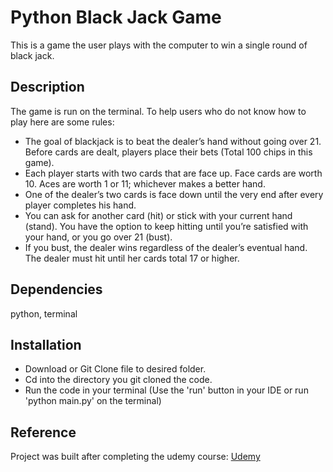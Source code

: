# Python Black Jack Game
This is a game the user plays with the computer to win a single round of black jack. 

## Description
The game is run on the terminal. To help users who do not know how to play here are some rules:
- The goal of blackjack is to beat the dealer’s hand without going over 21. Before cards are dealt, players place their bets (Total 100 chips in this game).
- Each player starts with two cards that are face up. Face cards are worth 10. Aces are worth 1 or 11; whichever makes a better hand.
- One of the dealer’s two cards is face down until the very end after every player completes his hand.
- You can ask for another card (hit) or stick with your current hand (stand). You have the option to keep hitting until you’re satisfied with your hand, or you go over 21 (bust).
- If you bust, the dealer wins regardless of the dealer’s eventual hand. The dealer must hit until her cards total 17 or higher.

## Dependencies
python, terminal

## Installation
* Download or Git Clone file to desired folder.
* Cd into the directory you git cloned the code. 
* Run the code in your terminal (Use the 'run' button in your IDE or run 'python main.py' on the terminal)

## Reference
Project was built after completing the udemy course: [Udemy](https://www.udemy.com/course/complete-python-bootcamp/)